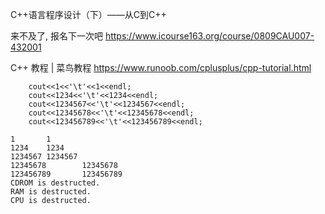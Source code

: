 C++语言程序设计（下）——从C到C++

来不及了, 报名下一次吧
https://www.icourse163.org/course/0809CAU007-432001

C++ 教程 | 菜鸟教程
https://www.runoob.com/cplusplus/cpp-tutorial.html

```
    cout<<1<<'\t'<<1<<endl;
    cout<<1234<<'\t'<<1234<<endl;
    cout<<1234567<<'\t'<<1234567<<endl;
    cout<<12345678<<'\t'<<12345678<<endl;
    cout<<123456789<<'\t'<<123456789<<endl;
```

```
1       1
1234    1234
1234567 1234567
12345678        12345678
123456789       123456789
CDROM is destructed.
RAM is destructed.
CPU is destructed.
```
